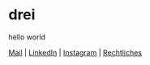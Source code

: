 # drei
hello world


<a href="mailto://hi@drei.pw">Mail</a> | <a href="https://linkedin.com/company/drei">LinkedIn</a> | <a href="https://instagram.com/drei.pw">Instagram</a> | <a href="https://rmtgruppe.com/rechtliches">Rechtliches</a>

